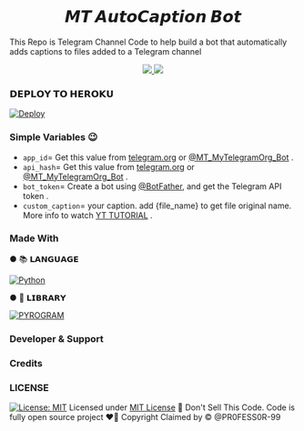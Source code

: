 <h1 align="center">
<b>𝙈𝙏 𝘼𝙪𝙩𝙤𝘾𝙖𝙥𝙩𝙞𝙤𝙣 𝘽𝙤𝙩</b>
</h1>

This Repo is Telegram Channel Code to help build a bot that automatically adds captions to files added to a Telegram channel


  </a>
</p>
<p align="center">
  <a href="https://github.com/PR0FESS0R-99/AutoCaptionBot-V1/stargazers">
    <img src="https://img.shields.io/github/stars/PR0FESS0R-99/AutoCaptionBot-V1?style=social">

  </a>
  
  <a href="https://github.com/PR0FESS0R-99/AutoCaptionBot-V1/fork">
    <img src="https://img.shields.io/github/forks/PR0FESS0R-99/AutoCaptionBot-V1?label=Fork&style=social">

  </a>  
</p>


### 𝗗𝗘𝗣𝗟𝗢𝗬 𝗧𝗢 𝗛𝗘𝗥𝗢𝗞𝗨
[![Deploy](https://www.herokucdn.com/deploy/button.svg)](https://heroku.com/deploy?template=https://github.com/PR0FESS0R-99/AutoCaptionBot-V1)                     



### Simple Variables 😉

* `app_id`= Get this value from [telegram.org](https://my.telegram.org/apps) or [@MT_MyTelegramOrg_Bot](https://t.me/MT_MyTelegramOrg_Bot) .
* `api_hash`= Get this value from [telegram.org](https://my.telegram.org/apps) or [@MT_MyTelegramOrg_Bot](https://t.me/MT_MyTelegramOrg_Bot) .
* `bot_token`= Create a bot using [@BotFather](https://telegram.dog/BotFather), and get the Telegram API token .
* `custom_caption`= your caption. add {file_name} to get file original name. More info to watch [YT TUTORIAL](https://github.com/PR0FESS0R-99) .



### Made With 

● 📚 𝗟𝗔𝗡𝗚𝗨𝗔𝗚𝗘

[![Python](https://img.shields.io/badge/python-3670A0?style=for-the-badge&logo=python&logoColor=ffdd54)](https://www.python.org)

● 🧮 𝗟𝗜𝗕𝗥𝗔𝗥𝗬

[![PYROGRAM](https://img.shields.io/badge/%F0%9F%94%A5-PYROGRAM%20-orange)](https://docs.pyrogram.org)


### Developer & Support



### Credits




### LICENSE

[![License: MIT](https://img.shields.io/badge/License-MIT-yellow.svg)](https://github.com/PR0FESS0R-99/AutoCaptionBot-V1/blob/main/LICENSE)
Licensed under [MIT License](https://github.com/PR0FESS0R-99/AutoCaptionBot-V1/blob/main/LICENSE)
🚫 Don't Sell This Code. Code is fully open source project ❤️‍🔥
Copyright Claimed by © @PR0FESS0R-99










